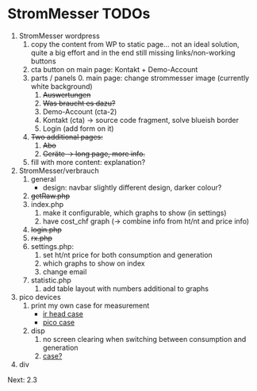 # StromMesser TODOs

1. StromMesser wordpress
   1. copy the content from WP to static page... not an ideal solution, quite a big effort and in the end still missing links/non-working buttons
   1. cta button on main page: Kontakt + Demo-Account
   1. parts / panels
      0. main page: change strommesser image (currently white background)
      1. ~~Auswertungen~~
      2. ~~Was braucht es dazu?~~
      3. Demo-Account (cta-2)
      4. Kontakt (cta) -> source code fragment, solve blueish border
      5. Login (add form on it)
   1. ~~Two additional pages:~~
      1. ~~Abo~~
      2. ~~Geräte -> long page, more info.~~
   1. fill with more content: explanation?
2. StromMesser/verbrauch
   1. general
      * design: navbar slightly different design, darker colour?
   2. ~~getRaw.php~~
   3. index.php
      1. make it configurable, which graphs to show (in settings)
      1. have cost_chf graph (-> combine info from ht/nt and price info)
   4. ~~login.php~~
   5. ~~rx.php~~
   6. settings.php:
      1. set ht/nt price for both consumption and generation 
      1. which graphs to show on index
      1. change email
   7. statistic.php
      1. add table layout with numbers additional to graphs
3. pico devices   
   1. print my own case for measurement
      * [ir head case][irHeadCase]
      * [pico case][picoCase]
   1. disp
      1. no screen clearing when switching between consumption and generation
      1. [case?][displayCase]
4. div


Next: 2.3 


[displayCase]: https://www.thingiverse.com/thing:4767008
[irHeadCase]: https://www.thingiverse.com/thing:3378332
[picoCase]: [https://www.thingiverse.com/thing:4895274]
